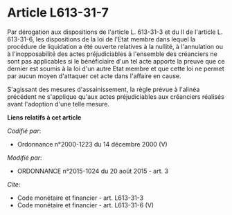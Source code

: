 # Article L613-31-7

Par dérogation aux dispositions de l'article L. 613-31-3 et du II de l'article L. 613-31-6, les dispositions de la loi de
l'Etat membre dans lequel la procédure de liquidation a été ouverte relatives à la nullité, à l'annulation ou à
l'inopposabilité des actes préjudiciables à l'ensemble des créanciers ne sont pas applicables si le bénéficiaire d'un tel
acte apporte la preuve que ce dernier est soumis à la loi d'un autre Etat membre et que cette loi ne permet par aucun moyen
d'attaquer cet acte dans l'affaire en cause. 

S'agissant des mesures d'assainissement, la règle prévue à l'alinéa précédent ne s'applique qu'aux actes préjudiciables aux
créanciers réalisés avant l'adoption d'une telle mesure.

**Liens relatifs à cet article**

_Codifié par_:

  - Ordonnance n°2000-1223 du 14 décembre 2000 (V)

_Modifié par_:

  - ORDONNANCE n°2015-1024 du 20 août 2015 - art. 3

_Cite_:

  - Code monétaire et financier - art. L613-31-3
  - Code monétaire et financier - art. L613-31-6 (V)

